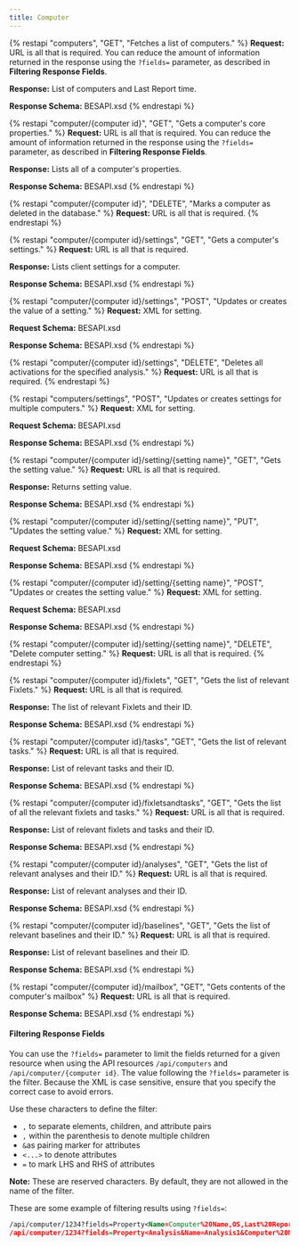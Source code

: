 ```yaml
---
title: Computer
---
```


{% restapi "computers", "GET", "Fetches a list of computers." %}
**Request:** URL is all that is required. You can reduce the amount of information returned in the response using the ```?fields=``` parameter, as described in **Filtering Response Fields**.

**Response:** List of computers and Last Report time.

**Response Schema:** BESAPI.xsd
{% endrestapi %}

{% restapi "computer/{computer id}", "GET", "Gets a computer's core properties." %}
**Request:** URL is all that is required. You can reduce the amount of information returned in the response using the ```?fields=``` parameter, as described in **Filtering Response Fields**.

**Response:** Lists all of a computer's properties.

**Response Schema:** BESAPI.xsd
{% endrestapi %}

{% restapi "computer/{computer id}", "DELETE", "Marks a computer as deleted in the database." %}
**Request:** URL is all that is required.
{% endrestapi %}

{% restapi "computer/{computer id}/settings", "GET", "Gets a computer's settings." %}
**Request:** URL is all that is required.

**Response:** Lists client settings for a computer. 

**Response Schema:** BESAPI.xsd
{% endrestapi %}

{% restapi "computer/{computer id}/settings", "POST", "Updates or creates the value of a setting." %}
**Request:** XML for setting.

**Request Schema:** BESAPI.xsd

**Response Schema:** BESAPI.xsd
{% endrestapi %}

{% restapi "computer/{computer id}/settings", "DELETE", "Deletes all activations for the specified analysis." %}
**Request:** URL is all that is required.
{% endrestapi %}

{% restapi "computers/settings", "POST", "Updates or creates settings for multiple computers." %}
**Request:** XML for setting.

**Request Schema:** BESAPI.xsd

**Response Schema:** BESAPI.xsd
{% endrestapi %}

{% restapi "computer/{computer id}/setting/{setting name}", "GET", "Gets the setting value." %}
**Request:** URL is all that is required.

**Response:** Returns setting value.

**Response Schema:** BESAPI.xsd
{% endrestapi %}

{% restapi "computer/{computer id}/setting/{setting name}", "PUT", "Updates the setting value." %}
**Request:** XML for setting.

**Request Schema:** BESAPI.xsd

**Response Schema:** BESAPI.xsd
{% endrestapi %}

{% restapi "computer/{computer id}/setting/{setting name}", "POST", "Updates or creates the setting value." %}
**Request:** XML for setting.

**Request Schema:** BESAPI.xsd

**Response Schema:** BESAPI.xsd
{% endrestapi %}

{% restapi "computer/{computer id}/setting/{setting name}", "DELETE", "Delete computer setting." %}
**Request:** URL is all that is required.
{% endrestapi %}

{% restapi "computer/{computer id}/fixlets", "GET", "Gets the list of relevant Fixlets." %}
**Request:** URL is all that is required.

**Response:** The list of relevant Fixlets and their ID.

**Response Schema:** BESAPI.xsd
{% endrestapi %}

{% restapi "computer/{computer id}/tasks", "GET", "Gets the list of relevant tasks." %}
**Request:** URL is all that is required.

**Response:** List of relevant tasks and their ID.

**Response Schema:** BESAPI.xsd
{% endrestapi %}

{% restapi "computer/{computer id}/fixletsandtasks", "GET", "Gets the list of all the relevant fixlets and tasks." %}
**Request:** URL is all that is required.

**Response:** List of relevant fixlets and tasks and their ID.

**Response Schema:** BESAPI.xsd
{% endrestapi %}

{% restapi "computer/{computer id}/analyses", "GET", "Gets the list of relevant analyses and their ID." %}
**Request:** URL is all that is required.

**Response:** List of relevant analyses and their ID.

**Response Schema:** BESAPI.xsd
{% endrestapi %}


{% restapi "computer/{computer id}/baselines", "GET", "Gets the list of relevant baselines and their ID." %}
**Request:** URL is all that is required.

**Response:** List of relevant baselines and their ID.

**Response Schema:** BESAPI.xsd 
{% endrestapi %}

{% restapi "computer/{computer id}/mailbox", "GET", "Gets contents of the computer's mailbox" %}
**Request:** URL is all that is required.

**Response Schema:** BESAPI.xsd
{% endrestapi %}

#### Filtering Response Fields
You can use the ```?fields=``` parameter to limit the fields returned for a given resource when using the API resources ```/api/computers``` and ```/api/computer/{computer id}```.
The value following the ```?fields=``` parameter is the filter. Because the XML is case sensitive, ensure that you specify the correct case to avoid errors. 

Use these characters to define the filter:
- ```,``` to separate elements, children, and attribute pairs
- ```,``` within the parenthesis to denote multiple children
- ```&```as pairing marker for attributes
- ```<...>``` to denote attributes
- ```=``` to mark LHS and RHS of attributes

**Note:** These are reserved characters. By default, they are not allowed in the name of the filter.

These are some example of filtering results using ```?fields=```:

```xml
/api/computer/1234?fields=Property<Name=Computer%20Name,OS,Last%20Report%20Time>
/api/computer/1234?fields=Property<Analysis&Name=Analysis1&Computer%20Name,&OS,Analysis2&Last%20Report%20Time> 
```
